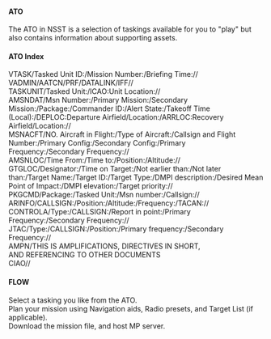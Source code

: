 #### ATO

The ATO in NSST is a selection of taskings available for you to "play" but also contains information about supporting assets.


#### ATO Index
  
VTASK/Tasked Unit ID:/Mission Number:/Briefing Time://<br>
VADMIN/AATCN/PRF/DATALINK/IFF//<br>
TASKUNIT/Tasked Unit:/ICAO:Unit Location://<br>
AMSNDAT/Msn Number:/Primary Mission:/Secondary Mission:/Package:/Commander ID:/Alert State:/Takeoff Time (Local):/DEPLOC:Departure Airfield/Location:/ARRLOC:Recovery Airfield/Location://<br>
MSNACFT/NO. Aircraft in Flight:/Type of Aircraft:/Callsign and Flight Number:/Primary Config:/Secondary Config:/Primary Frequency:/Secondary Frequency://<br>
AMSNLOC/Time From:/Time to:/Position:/Altitude://<br>
GTGLOC/Designator:/Time on Target:/Not earlier than:/Not later than:/Target Name:/Target ID:/Target Type:/DMPI description:/Desired Mean Point of Impact:/DMPI elevation:/Target priority://<br>
PKGCMD/Package:/Tasked Unit:/Msn number:/Callsign://<br>
ARINFO/CALLSIGN:/Position:/Altitude:/Frequency:/TACAN://<br>
CONTROLA/Type:/CALLSIGN:/Report in point:/Primary Frequency:/Secondary Frequency://<br>
JTAC/Type:/CALLSIGN:/Position:/Primary frequency:/Secondary Frequency://<br>
AMPN/THIS IS AMPLIFICATIONS, DIRECTIVES IN SHORT, <br>
AND REFERENCING TO OTHER DOCUMENTS<br>
CIAO//<br>


#### FLOW

Select a tasking you like from the ATO.  
Plan your mission using Navigation aids, Radio presets, and Target List (if applicable).  
Download the mission file, and host MP server.